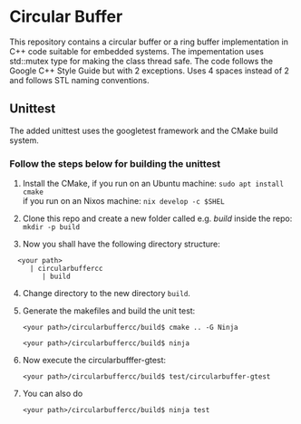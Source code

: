 # Circular Buffer
This repository contains a circular buffer or a ring buffer implementation in C++ code suitable for embedded systems. The impementation uses std::mutex type for making the class thread safe. The code follows the Google C++ Style Guide but with 2 exceptions. Uses 4 spaces instead of 2 and follows STL naming conventions.

## Unittest

The added unittest uses the googletest framework and the CMake build system.

### Follow the steps below for building the unittest

1. Install the CMake,
   if you run on an Ubuntu machine: ```sudo apt install cmake```  
   if you run on an Nixos machine: ```nix develop -c $SHEL```

2. Clone this repo and create a new folder called e.g. *build* inside the repo: ```mkdir -p build```

3. Now you shall have the following directory structure:
 ```
   <your path>
      | circularbuffercc
         | build
 ```
4. Change directory to the new directory ```build```.

5. Generate the makefiles and build the unit test:

   ```<your path>/circularbuffercc/build$ cmake .. -G Ninja```

   ```<your path>/circularbuffercc/build$ ninja```

6. Now execute the circularbufffer-gtest:

   ```<your path>/circularbuffercc/build$ test/circularbuffer-gtest```

7. You can also do

   ```<your path>/circularbuffercc/build$ ninja test```
